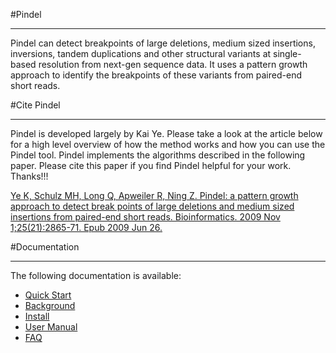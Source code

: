 #Pindel

***

Pindel can detect breakpoints of large deletions, medium sized insertions, inversions, tandem duplications and other structural variants at single-based resolution from next-gen sequence data. It uses a pattern growth approach to identify the breakpoints of these variants from paired-end short reads.

#Cite Pindel

***

Pindel is developed largely by Kai Ye. Please take a look at the article below for a high level overview of how the method works and how you can use the Pindel tool. Pindel implements the algorithms described in the following paper. Please cite this paper if you find Pindel helpful for your work. Thanks!!! 

[Pindel_pdf]: http://bioinformatics.oxfordjournals.org/content/25/21/2865.full.pdf

[Ye K, Schulz MH, Long Q, Apweiler R, Ning Z.  Pindel: a pattern growth approach to detect break points of large deletions and medium sized insertions from paired-end short reads. Bioinformatics. 2009 Nov 1;25(21):2865-71. Epub 2009 Jun 26.][Pindel_pdf]

#Documentation

***

The following documentation is available:

* [Quick Start](quick-start.html)
* [Background](background.html)
* [Install](install.html)
* [User Manual](user-manual.html)
* [FAQ](faq.html)


